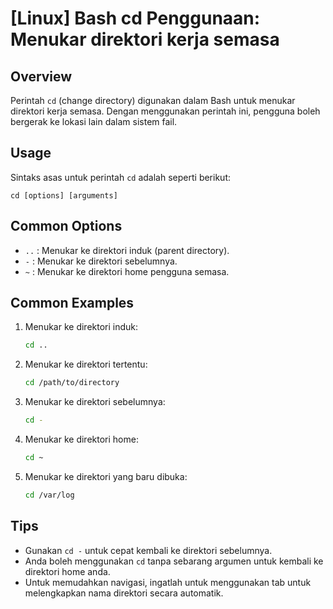 # [Linux] Bash cd Penggunaan: Menukar direktori kerja semasa

## Overview
Perintah `cd` (change directory) digunakan dalam Bash untuk menukar direktori kerja semasa. Dengan menggunakan perintah ini, pengguna boleh bergerak ke lokasi lain dalam sistem fail.

## Usage
Sintaks asas untuk perintah `cd` adalah seperti berikut:
```
cd [options] [arguments]
```

## Common Options
- `..` : Menukar ke direktori induk (parent directory).
- `-` : Menukar ke direktori sebelumnya.
- `~` : Menukar ke direktori home pengguna semasa.

## Common Examples
1. Menukar ke direktori induk:
   ```bash
   cd ..
   ```

2. Menukar ke direktori tertentu:
   ```bash
   cd /path/to/directory
   ```

3. Menukar ke direktori sebelumnya:
   ```bash
   cd -
   ```

4. Menukar ke direktori home:
   ```bash
   cd ~
   ```

5. Menukar ke direktori yang baru dibuka:
   ```bash
   cd /var/log
   ```

## Tips
- Gunakan `cd -` untuk cepat kembali ke direktori sebelumnya.
- Anda boleh menggunakan `cd` tanpa sebarang argumen untuk kembali ke direktori home anda.
- Untuk memudahkan navigasi, ingatlah untuk menggunakan tab untuk melengkapkan nama direktori secara automatik.